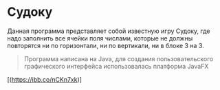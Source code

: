 # Судоку

Данная программа представляет собой известную игру Судоку, где надо заполнить все ячейки поля
числами, которые не должны повторятся ни по горизонтали, ни по вертикали, ни в блоке 3 на 3.

> Программа написана на Java, для создания пользовательского графического интерфейса 
> использовалась платформа JavaFX 

[(https://ibb.co/nCKn7xk)]
